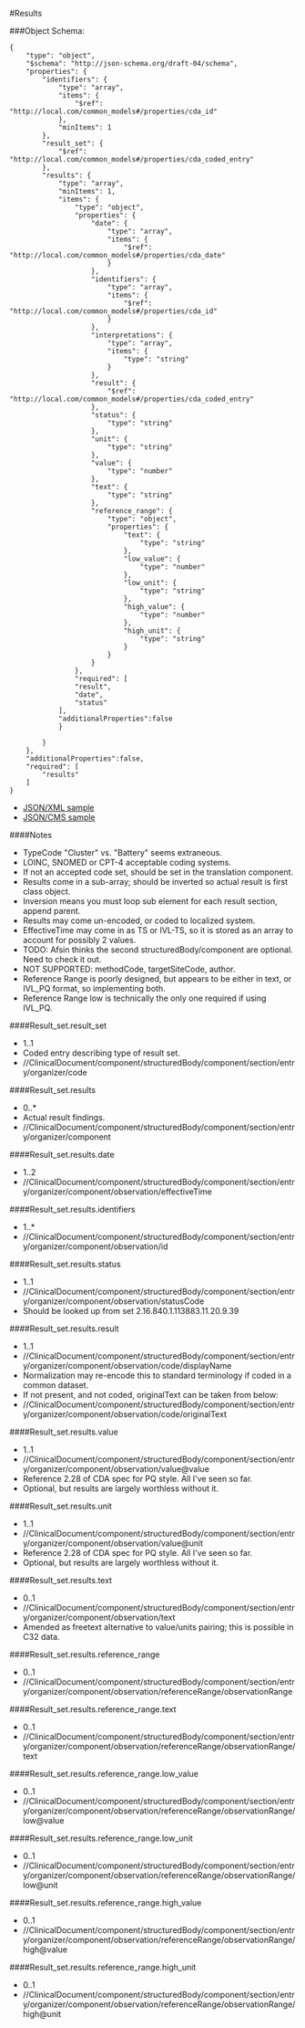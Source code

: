 #Results

###Object Schema:
```
{
    "type": "object",
    "$schema": "http://json-schema.org/draft-04/schema",
    "properties": {
        "identifiers": {
            "type": "array",
            "items": {
                "$ref": "http://local.com/common_models#/properties/cda_id"
            },
            "minItems": 1
        },
        "result_set": {
            "$ref": "http://local.com/common_models#/properties/cda_coded_entry"
        },
        "results": {
            "type": "array",
            "minItems": 1,
            "items": {
                "type": "object",
                "properties": {
                    "date": {
                        "type": "array",
                        "items": {
                            "$ref": "http://local.com/common_models#/properties/cda_date"
                        }
                    },
                    "identifiers": {
                        "type": "array",
                        "items": {
                            "$ref": "http://local.com/common_models#/properties/cda_id"
                        }
                    },
                    "interpretations": {
                        "type": "array",
                        "items": {
                            "type": "string"
                        }
                    },
                    "result": {
                        "$ref": "http://local.com/common_models#/properties/cda_coded_entry"
                    },
                    "status": {
                        "type": "string"
                    },
                    "unit": {
                        "type": "string"
                    },
                    "value": {
                        "type": "number"
                    },
                    "text": {
                        "type": "string"
                    },
                    "reference_range": {
                        "type": "object",
                        "properties": {
                            "text": {
                                "type": "string"
                            },
                            "low_value": {
                                "type": "number"
                            },
                            "low_unit": {
                                "type": "string"
                            },
                            "high_value": {
                                "type": "number"
                            },
                            "high_unit": {
                                "type": "string"
                            }
                        }
                    }
                },
                "required": [
                "result",
                "date",
                "status"
            ],
            "additionalProperties":false
            }
            
        }
    },
    "additionalProperties":false,
    "required": [
        "results"
    ]
}
```

- [JSON/XML sample](samples/results.md)
- [JSON/CMS sample](cmssamples/results.md)


####Notes
- TypeCode "Cluster" vs. "Battery" seems extraneous.
- LOINC, SNOMED or CPT-4 acceptable coding systems.
- If not an accepted code set, should be set in the translation component.
- Results come in a sub-array; should be inverted so actual result is first class object.
- Inversion means you must loop sub element for each result section, append parent.
- Results may come un-encoded, or coded to localized system.
- EffectiveTime may come in as TS or IVL-TS, so it is stored as an array to account for possibly 2 values.
- TODO:  Afsin thinks the second structuredBody/component are optional.  Need to check it out.
- NOT SUPPORTED:  methodCode, targetSiteCode, author.
- Reference Range is poorly designed, but appears to be either in text, or IVL_PQ format, so implementing both.
- Reference Range low is technically the only one required if using IVL_PQ.

####Result_set.result_set
- 1..1
- Coded entry describing type of result set.
- //ClinicalDocument/component/structuredBody/component/section/entry/organizer/code

####Result_set.results
- 0..*
- Actual result findings.
- //ClinicalDocument/component/structuredBody/component/section/entry/organizer/component

####Result_set.results.date
- 1..2
- //ClinicalDocument/component/structuredBody/component/section/entry/organizer/component/observation/effectiveTime

####Result_set.results.identifiers
- 1..*
- //ClinicalDocument/component/structuredBody/component/section/entry/organizer/component/observation/id

####Result_set.results.status
- 1..1
- //ClinicalDocument/component/structuredBody/component/section/entry/organizer/component/observation/statusCode
- Should be looked up from set 2.16.840.1.113883.11.20.9.39

####Result_set.results.result
- 1..1
- //ClinicalDocument/component/structuredBody/component/section/entry/organizer/component/observation/code/displayName
- Normalization may re-encode this to standard terminology if coded in a common dataset.
- If not present, and not coded, originalText can be taken from below:
- //ClinicalDocument/component/structuredBody/component/section/entry/organizer/component/observation/code/originalText

####Result_set.results.value
- 1..1
- //ClinicalDocument/component/structuredBody/component/section/entry/organizer/component/observation/value@value
- Reference 2.28 of CDA spec for PQ style.  All I've seen so far.
- Optional, but results are largely worthless without it.

####Result_set.results.unit
- 1..1
- //ClinicalDocument/component/structuredBody/component/section/entry/organizer/component/observation/value@unit
- Reference 2.28 of CDA spec for PQ style.  All I've seen so far.
- Optional, but results are largely worthless without it.

####Result_set.results.text
- 0..1
- //ClinicalDocument/component/structuredBody/component/section/entry/organizer/component/observation/text
- Amended as freetext alternative to value/units pairing; this is possible in C32 data.


####Result_set.results.reference_range
- 0..1
- //ClinicalDocument/component/structuredBody/component/section/entry/organizer/component/observation/referenceRange/observationRange

####Result_set.results.reference_range.text
- 0..1
- //ClinicalDocument/component/structuredBody/component/section/entry/organizer/component/observation/referenceRange/observationRange/text

####Result_set.results.reference_range.low_value
- 0..1
- //ClinicalDocument/component/structuredBody/component/section/entry/organizer/component/observation/referenceRange/observationRange/low@value

####Result_set.results.reference_range.low_unit
- 0..1
- //ClinicalDocument/component/structuredBody/component/section/entry/organizer/component/observation/referenceRange/observationRange/low@unit

####Result_set.results.reference_range.high_value
- 0..1
- //ClinicalDocument/component/structuredBody/component/section/entry/organizer/component/observation/referenceRange/observationRange/high@value

####Result_set.results.reference_range.high_unit
- 0..1
- //ClinicalDocument/component/structuredBody/component/section/entry/organizer/component/observation/referenceRange/observationRange/high@unit
